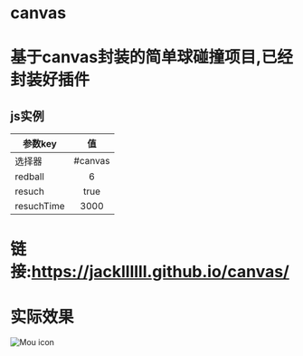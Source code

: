 # canvas
# 基于canvas封装的简单球碰撞项目,已经封装好插件
## js实例
| 参数key       | 值           |
| ------------- |:-------------:| 
| 选择器      | #canvas | 
| redball      | 6      |   生成红球数量
| resuch | true     |       是否重刷新
| resuchTime | 3000     | 重刷新红球时间间距  默认3000 
# 链接:https://jackllllll.github.io/canvas/
# 实际效果
![Mou icon](https://github.com/Jackllllll/canvas/blob/master/demo.png)
